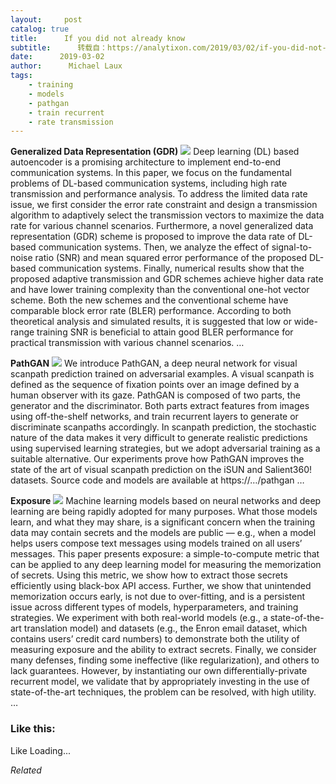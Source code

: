 ```yaml
---
layout:     post
catalog: true
title:      If you did not already know
subtitle:      转载自：https://analytixon.com/2019/03/02/if-you-did-not-already-know-656/
date:      2019-03-02
author:      Michael Laux
tags:
    - training
    - models
    - pathgan
    - train recurrent
    - rate transmission
---
```


**Generalized Data Representation (GDR)** ![](https://analytixon.files.wordpress.com/2015/01/google.png?w=529)
Deep learning (DL) based autoencoder is a promising architecture to implement end-to-end communication systems. In this paper, we focus on the fundamental problems of DL-based communication systems, including high rate transmission and performance analysis. To address the limited data rate issue, we first consider the error rate constraint and design a transmission algorithm to adaptively select the transmission vectors to maximize the data rate for various channel scenarios. Furthermore, a novel generalized data representation (GDR) scheme is proposed to improve the data rate of DL-based communication systems. Then, we analyze the effect of signal-to-noise ratio (SNR) and mean squared error performance of the proposed DL-based communication systems. Finally, numerical results show that the proposed adaptive transmission and GDR schemes achieve higher data rate and have lower training complexity than the conventional one-hot vector scheme. Both the new schemes and the conventional scheme have comparable block error rate (BLER) performance. According to both theoretical analysis and simulated results, it is suggested that low or wide-range training SNR is beneficial to attain good BLER performance for practical transmission with various channel scenarios. … 

**PathGAN** ![](https://analytixon.files.wordpress.com/2015/01/google.png?w=529)
We introduce PathGAN, a deep neural network for visual scanpath prediction trained on adversarial examples. A visual scanpath is defined as the sequence of fixation points over an image defined by a human observer with its gaze. PathGAN is composed of two parts, the generator and the discriminator. Both parts extract features from images using off-the-shelf networks, and train recurrent layers to generate or discriminate scanpaths accordingly. In scanpath prediction, the stochastic nature of the data makes it very difficult to generate realistic predictions using supervised learning strategies, but we adopt adversarial training as a suitable alternative. Our experiments prove how PathGAN improves the state of the art of visual scanpath prediction on the iSUN and Salient360! datasets. Source code and models are available at https://…/pathgan … 

**Exposure** ![](https://analytixon.files.wordpress.com/2015/01/google.png?w=529)
Machine learning models based on neural networks and deep learning are being rapidly adopted for many purposes. What those models learn, and what they may share, is a significant concern when the training data may contain secrets and the models are public — e.g., when a model helps users compose text messages using models trained on all users’ messages. This paper presents exposure: a simple-to-compute metric that can be applied to any deep learning model for measuring the memorization of secrets. Using this metric, we show how to extract those secrets efficiently using black-box API access. Further, we show that unintended memorization occurs early, is not due to over-fitting, and is a persistent issue across different types of models, hyperparameters, and training strategies. We experiment with both real-world models (e.g., a state-of-the-art translation model) and datasets (e.g., the Enron email dataset, which contains users’ credit card numbers) to demonstrate both the utility of measuring exposure and the ability to extract secrets. Finally, we consider many defenses, finding some ineffective (like regularization), and others to lack guarantees. However, by instantiating our own differentially-private recurrent model, we validate that by appropriately investing in the use of state-of-the-art techniques, the problem can be resolved, with high utility. … 





### Like this:

Like Loading...


*Related*


